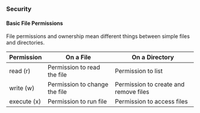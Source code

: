 ### Security

#### Basic File Permissions

File permissions and ownership mean different things between simple files and directories.

| Permission  | On a File                      | On a Directory                        |
|-------------|--------------------------------|---------------------------------------|
| read (r)    | Permission to read the file    | Permission to list                    |
| write (w)   | Permission to change the file  | Permission to create and remove files |
| execute (x) | Permission to run file         | Permission to access files            |


